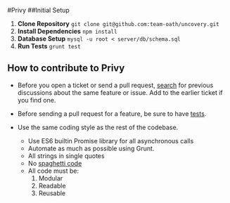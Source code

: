 #Privy
##Initial Setup

1. **Clone Repository**
    `git clone git@github.com:team-oath/uncovery.git`
2. **Install Dependencies**
    `npm install`
3. **Database Setup**
    `mysql -u root < server/db/schema.sql`
4. **Run Tests**
    `grunt test`

## How to contribute to Privy

* Before you open a ticket or send a pull request, [search](https://github.com/team-oath/uncovery/issues) for previous discussions about the same feature or issue. Add to the earlier ticket if you find one.

* Before sending a pull request for a feature, be sure to have [tests](https://github.com/team-oath/uncovery/tree/master/specs).

* Use the same coding style as the rest of the codebase.
  * Use ES6 builtin Promise library for all asynchronous calls
  * Automate as much as possible using Grunt. 
  * All strings in single quotes
  * No [spaghetti code](http://en.wikipedia.org/wiki/Spaghetti_code)
  * All code must be: 
    1. Modular
    2. Readable
    3. Reusable
